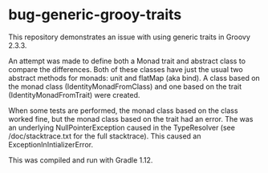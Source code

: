 bug-generic-grooy-traits
========================

This repository demonstrates an issue with using generic traits in Groovy 2.3.3.

An attempt was made to define both a Monad trait and abstract class to compare the differences.  Both of these classes have just the usual two abstract methods for monads: unit and flatMap (aka bind).  A class based on the monad class (IdentityMonadFromClass) and one based on the trait (IdentityMonadFromTrait) were created.

When some tests are performed, the monad class based on the class worked fine, but the monad class based on the trait had an error.  The was an underlying NullPointerException caused in the TypeResolver (see /doc/stacktrace.txt for the full stacktrace).  This caused an ExceptionInIntializerError.

This was compiled and run with Gradle 1.12.




